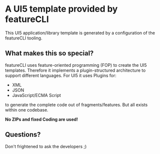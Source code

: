 # A UI5 template provided by featureCLI

This UI5 application/library template is generated by a configuration of the featureCLI tooling.

## What makes this so special?
featureCLI uses feature-oriented programming (FOP) to create the UI5 templates.
Therefore it implements a plugin-structured architecture to support different languages.
For UI5 it uses Plugins for: 
- XML
- JSON
- JavaScript/ECMA Script

to generate the complete code out of fragments/features.
But all exists within one codebase.

**No ZIPs and fixed Coding are used!**

## Questions?
Don't frightened to ask the developers ;)